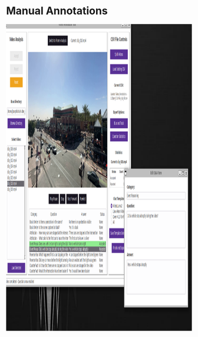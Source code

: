 # Manual Annotations

<img width="1205" height="830" alt="image" src="../assets/AcceptRejcetAnnotate.png" />
